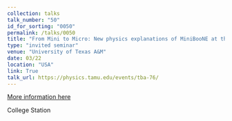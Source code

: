 ```yaml
---
collection: talks
talk_number: "50"
id_for_sorting: "0050"
permalink: /talks/0050
title: "From Mini to Micro: New physics explanations of MiniBooNE at the MicroBooNE experiment" 
type: "invited seminar"
venue: "University of Texas A&M"
date: 03/22
location: "USA"
link: True 
talk_url: https://physics.tamu.edu/events/tba-76/ 
---
```


[More information here](https://physics.tamu.edu/events/tba-76/)

College Station
